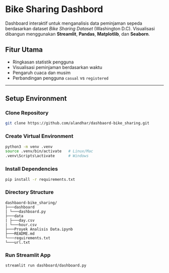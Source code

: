 # Bike Sharing Dashbord
Dashboard interaktif untuk menganalisis data peminjaman sepeda berdasarkan dataset *Bike Sharing Dataset* (Washington D.C). Visualisasi dibangun menggunakan **Streamlit**, **Pandas**, **Matplotlib**, dan **Seaborn**.

## Fitur Utama
- Ringkasan statistik pengguna
- Visualisasi peminjaman berdasarkan waktu
- Pengaruh cuaca dan musim
- Perbandingan pengguna `casual` vs `registered`
---

## Setup Environment
### Clone Repository
```bash
git clone https://github.com/alandhar/dashbaord-bike_sharing.git
```
### Create Virtual Environment
```bash
python3 -m venv .venv
source .venv/bin/activate   # Linux/Mac
.venv\Scripts\activate      # Windows
```
### Install Dependencies
```bash
pip install -r requirements.txt
```
### Directory Structure
```arduino
dashbaord-bike_sharing/
├───dashboard
| └───dashboard.py
├───data
| ├───day.csv
| └───hour.csv
├───Proyek Analisis Data.ipynb
├───README.md
└───requirements.txt
└───url.txt
```
### Run Streamlit App
```bash
streamlit run dashboard/dashboard.py
```
